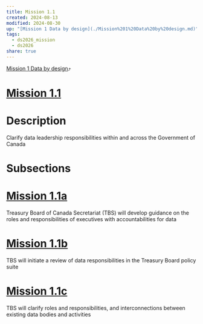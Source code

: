 ```yaml
---
title: Mission 1.1
created: 2024-08-13
modified: 2024-08-30
up: "[Mission 1 Data by design](./Mission%201%20Data%20by%20design.md)"
tags:
  - ds2026_mission
  - ds2026
share: true
---
```

[Mission 1 Data by design](./Mission%201%20Data%20by%20design.md)⤴️
# [Mission 1.1](Mission%201.1.md)
# Description
Clarify data leadership responsibilities within and across the Government of Canada
# Subsections
# [Mission 1.1a](Mission%201.1a.md)

Treasury Board of Canada Secretariat (TBS) will develop guidance on the roles and responsibilities of executives with accountabilities for data

# [Mission 1.1b](Mission%201.1b.md)

TBS will initiate a review of data responsibilities in the Treasury Board policy suite

# [Mission 1.1c](Mission%201.1c.md)

TBS will clarify roles and responsibilities, and interconnections between existing data bodies and activities

